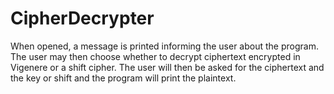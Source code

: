 # CipherDecrypter
When opened, a message is printed informing the user about the program. The user may then choose whether to decrypt ciphertext encrypted in Vigenere or a shift cipher. The user will then be asked for the ciphertext and the key or shift and the program will print the plaintext.
